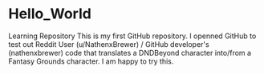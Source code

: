 # Hello_World
Learning Repository
This is my first GitHub repository.
I openned GitHub to test out Reddit User (u/NathenxBrewer) / GitHub developer's (nathenxbrewer) code that translates a DNDBeyond character into/from a Fantasy Grounds character.
I am happy to try this.
